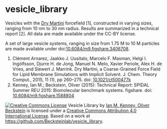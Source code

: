 # vesicle_library

Vesicles with the [Dry Martini](http://www.cgmartini.nl/index.php/299-dry-martini-beta) forcefield [1], constructed in 
varying sizes, ranging from 10 nm to 30 nm radius. Results are summarized in a technical report [2]. All data are made available under the CC-BY license.

A set of large vesicle systems, ranging in size from 1.75 M to 10 M particles are made available under doi:[10.6084/m9.figshare.3406708](https://doi.org/10.6084/m9.figshare.3406708).

1. Clément Arnarez, Jaakko J. Uusitalo, Marcelo F. Masman, Helgi I. Ingólfsson, Djurre H. de Jong, Manuel N. Melo, 
Xavier Periole, Alex H. de Vries, and Siewert J. Marrink.
Dry Martini, a Coarse-Grained Force Field for Lipid Membrane Simulations with Implicit Solvent. J. Chem. Theory Comput.,
2015, 11 (1), pp 260–275. doi: [10.1021/ct500477k](http://doi.org/10.1021/ct500477k)
2. Kenney, Ian M.; Beckstein, Oliver (2015): Technical Report: SPIDAL Summer REU 2015: Biomolecular benchmark systems. 
figshare. doi: [10.6084/m9.figshare.1588804](http://dx.doi.org/10.6084/m9.figshare.1588804)

<a rel="license" href="http://creativecommons.org/licenses/by/4.0/"><img alt="Creative Commons License" style="border-width:0" src="https://i.creativecommons.org/l/by/4.0/88x31.png" /></a> <span xmlns:dct="http://purl.org/dc/terms/" href="http://purl.org/dc/dcmitype/Dataset" property="dct:title" rel="dct:type">Vesicle Library</span> by <a xmlns:cc="http://creativecommons.org/ns#" href="https://github.com/Becksteinlab/vesicle_library" property="cc:attributionName" rel="cc:attributionURL">Ian M. Kenney, Oliver Beckstein</a> is licensed under a <a rel="license" href="http://creativecommons.org/licenses/by/4.0/">Creative Commons Attribution 4.0 International License</a>. Based on a work at <a xmlns:dct="http://purl.org/dc/terms/" href="https://github.com/Becksteinlab/vesicle_library" rel="dct:source">https://github.com/Becksteinlab/vesicle_library</a>.
